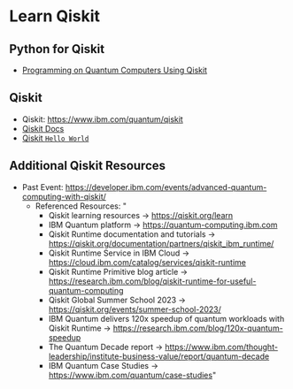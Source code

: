 # Learn Qiskit

## Python for Qiskit
+ [Programming on Quantum Computers Using Qiskit](https://developer.ibm.com/series/programming-on-quantum-computers/)
  
## Qiskit
+ Qiskit: https://www.ibm.com/quantum/qiskit
+ [Qiskit Docs](https://docs.quantum.ibm.com/)
+ [Qiskit `Hello World`](https://docs.quantum.ibm.com/start/hello-world
)

## Additional Qiskit Resources
+ Past Event: https://developer.ibm.com/events/advanced-quantum-computing-with-qiskit/
  + Referenced Resources: "
    - Qiskit learning resources -> https://qiskit.org/learn
    - IBM Quantum platform -> https://quantum-computing.ibm.com
    - Qiskit Runtime documentation and tutorials -> https://qiskit.org/documentation/partners/qiskit_ibm_runtime/
    - Qiskit Runtime Service in IBM Cloud -> https://cloud.ibm.com/catalog/services/qiskit-runtime
    - Qiskit Runtime Primitive blog article -> https://research.ibm.com/blog/qiskit-runtime-for-useful-quantum-computing
    - Qiskit Global Summer School 2023 -> https://qiskit.org/events/summer-school-2023/
    - IBM Quantum delivers 120x speedup of quantum workloads with Qiskit Runtime -> https://research.ibm.com/blog/120x-quantum-speedup
    - The Quantum Decade report -> https://www.ibm.com/thought-leadership/institute-business-value/report/quantum-decade
    - IBM Quantum Case Studies -> https://www.ibm.com/quantum/case-studies"